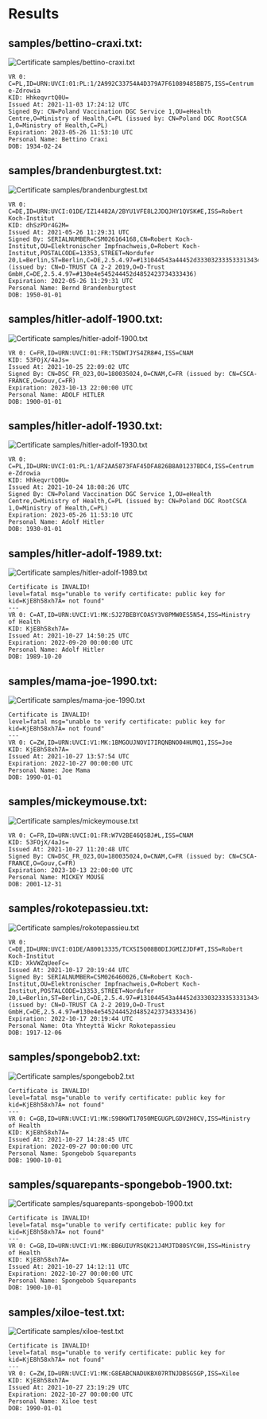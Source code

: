 # Results

## samples/bettino-craxi.txt:

![Certificate samples/bettino-craxi.txt](samples/bettino-craxi.png)

```plain
VR 0: C=PL,ID=URN:UVCI:01:PL:1/2A992C33754A4D379A7F61089485BB75,ISS=Centrum e-Zdrowia
KID: HhkeqvrtQ0U=
Issued At: 2021-11-03 17:24:12 UTC
Signed By: CN=Poland Vaccination DGC Service 1,OU=eHealth Centre,O=Ministry of Health,C=PL (issued by: CN=Poland DGC RootCSCA 1,O=Ministry of Health,C=PL)
Expiration: 2023-05-26 11:53:10 UTC
Personal Name: Bettino Craxi
DOB: 1934-02-24
```

## samples/brandenburgtest.txt:

![Certificate samples/brandenburgtest.txt](samples/brandenburgtest.png)

```plain
VR 0: C=DE,ID=URN:UVCI:01DE/IZ14482A/2BYU1VFE8L2JDQJHY1QVSK#E,ISS=Robert Koch-Institut
KID: dhSzPDr4G2M=
Issued At: 2021-05-26 11:29:31 UTC
Signed By: SERIALNUMBER=CSM026164168,CN=Robert Koch-Institut,OU=Elektronischer Impfnachweis,O=Robert Koch-Institut,POSTALCODE=13353,STREET=Nordufer 20,L=Berlin,ST=Berlin,C=DE,2.5.4.97=#131044543a44452d33303233353331343435 (issued by: CN=D-TRUST CA 2-2 2019,O=D-Trust GmbH,C=DE,2.5.4.97=#130e4e545244452d4852423734333436)
Expiration: 2022-05-26 11:29:31 UTC
Personal Name: Bernd Brandenburgtest
DOB: 1950-01-01
```

## samples/hitler-adolf-1900.txt:

![Certificate samples/hitler-adolf-1900.txt](samples/hitler-adolf-1900.png)

```plain
VR 0: C=FR,ID=URN:UVCI:01:FR:T5DWTJYS4ZR8#4,ISS=CNAM
KID: 53FOjX/4aJs=
Issued At: 2021-10-25 22:09:02 UTC
Signed By: CN=DSC_FR_023,OU=180035024,O=CNAM,C=FR (issued by: CN=CSCA-FRANCE,O=Gouv,C=FR)
Expiration: 2023-10-13 22:00:00 UTC
Personal Name: ADOLF HITLER
DOB: 1900-01-01
```

## samples/hitler-adolf-1930.txt:

![Certificate samples/hitler-adolf-1930.txt](samples/hitler-adolf-1930.png)

```plain
VR 0: C=PL,ID=URN:UVCI:01:PL:1/AF2AA5873FAF45DFA826B8A01237BDC4,ISS=Centrum e-Zdrowia
KID: HhkeqvrtQ0U=
Issued At: 2021-10-24 18:08:26 UTC
Signed By: CN=Poland Vaccination DGC Service 1,OU=eHealth Centre,O=Ministry of Health,C=PL (issued by: CN=Poland DGC RootCSCA 1,O=Ministry of Health,C=PL)
Expiration: 2023-05-26 11:53:10 UTC
Personal Name: Adolf Hitler
DOB: 1930-01-01
```

## samples/hitler-adolf-1989.txt:

![Certificate samples/hitler-adolf-1989.txt](samples/hitler-adolf-1989.png)

```plain
Certificate is INVALID!
level=fatal msg="unable to verify certificate: public key for kid=KjE8h58xh7A= not found"
---
VR 0: C=AT,ID=URN:UVCI:V1:MK:SJ27BEBYCOASY3V8PMW0ES5N54,ISS=Ministry of Health
KID: KjE8h58xh7A=
Issued At: 2021-10-27 14:50:25 UTC
Expiration: 2022-09-20 00:00:00 UTC
Personal Name: Adolf Hitler
DOB: 1989-10-20
```

## samples/mama-joe-1990.txt:

![Certificate samples/mama-joe-1990.txt](samples/mama-joe-1990.png)

```plain
Certificate is INVALID!
level=fatal msg="unable to verify certificate: public key for kid=KjE8h58xh7A= not found"
---
VR 0: C=ZW,ID=URN:UVCI:V1:MK:1BMGOUJNOVI7IRQNBNO04HUMQ1,ISS=Joe
KID: KjE8h58xh7A=
Issued At: 2021-10-27 13:57:54 UTC
Expiration: 2022-10-27 00:00:00 UTC
Personal Name: Joe Mama
DOB: 1990-01-01
```

## samples/mickeymouse.txt:

![Certificate samples/mickeymouse.txt](samples/mickeymouse.png)

```plain
VR 0: C=FR,ID=URN:UVCI:01:FR:W7V2BE46QSBJ#L,ISS=CNAM
KID: 53FOjX/4aJs=
Issued At: 2021-10-27 11:20:48 UTC
Signed By: CN=DSC_FR_023,OU=180035024,O=CNAM,C=FR (issued by: CN=CSCA-FRANCE,O=Gouv,C=FR)
Expiration: 2023-10-13 22:00:00 UTC
Personal Name: MICKEY MOUSE
DOB: 2001-12-31
```

## samples/rokotepassieu.txt:

![Certificate samples/rokotepassieu.txt](samples/rokotepassieu.png)

```plain
VR 0: C=DE,ID=URN:UVCI:01DE/A80013335/TCXSI5Q08B0DIJGMIZJDF#T,ISS=Robert Koch-Institut
KID: XkVWZqUeeFc=
Issued At: 2021-10-17 20:19:44 UTC
Signed By: SERIALNUMBER=CSM026460026,CN=Robert Koch-Institut,OU=Elektronischer Impfnachweis,O=Robert Koch-Institut,POSTALCODE=13353,STREET=Nordufer 20,L=Berlin,ST=Berlin,C=DE,2.5.4.97=#131044543a44452d33303233353331343435 (issued by: CN=D-TRUST CA 2-2 2019,O=D-Trust GmbH,C=DE,2.5.4.97=#130e4e545244452d4852423734333436)
Expiration: 2022-10-17 20:19:44 UTC
Personal Name: Ota Yhteyttä Wickr Rokotepassieu
DOB: 1917-12-06
```

## samples/spongebob2.txt:

![Certificate samples/spongebob2.txt](samples/spongebob2.png)

```plain
Certificate is INVALID!
level=fatal msg="unable to verify certificate: public key for kid=KjE8h58xh7A= not found"
---
VR 0: C=GB,ID=URN:UVCI:V1:MK:S98KWT17050MEGUGPLGDV2H0CV,ISS=Ministry of Health
KID: KjE8h58xh7A=
Issued At: 2021-10-27 14:28:45 UTC
Expiration: 2022-09-27 00:00:00 UTC
Personal Name: Spongebob Squarepants
DOB: 1900-10-01
```

## samples/squarepants-spongebob-1900.txt:

![Certificate samples/squarepants-spongebob-1900.txt](samples/squarepants-spongebob-1900.png)

```plain
Certificate is INVALID!
level=fatal msg="unable to verify certificate: public key for kid=KjE8h58xh7A= not found"
---
VR 0: C=GB,ID=URN:UVCI:V1:MK:BB6UIUYRSQK21J4MJTD80SYC9H,ISS=Ministry of Health
KID: KjE8h58xh7A=
Issued At: 2021-10-27 14:12:11 UTC
Expiration: 2022-10-27 00:00:00 UTC
Personal Name: Spongebob Squarepants
DOB: 1900-10-01
```

## samples/xiloe-test.txt:

![Certificate samples/xiloe-test.txt](samples/xiloe-test.png)

```plain
Certificate is INVALID!
level=fatal msg="unable to verify certificate: public key for kid=KjE8h58xh7A= not found"
---
VR 0: C=ZW,ID=URN:UVCI:V1:MK:G8EABCNADUKBX07RTNJDBSGSGP,ISS=Xiloe
KID: KjE8h58xh7A=
Issued At: 2021-10-27 23:19:29 UTC
Expiration: 2022-10-27 00:00:00 UTC
Personal Name: Xiloe test
DOB: 1990-01-01
```
